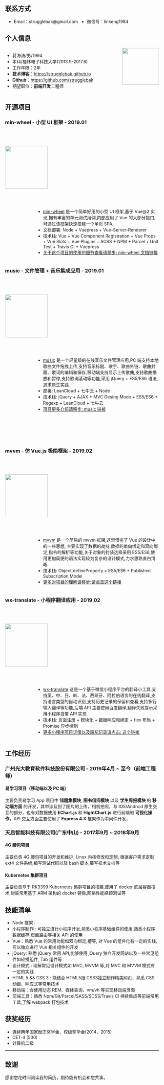 
## 联系方式

<ul style="overflow: hidden;">
<li style="float: left; margin-left: 5px; margin-right: 25px;">Email：strugglebak@gmail.com</li>
<li style="float: left; margin-left: 5px; margin-right: 25px;">微信号：linkeng1984</li>
</ul>


## 个人信息
<div style="overflow: hidden;">
<div style="float: right">
<img src="http://pn6gsjdem.bkt.clouddn.com/xm.jpeg" width=120>
</div>
<div style="float: left;">
<ul>
<li>蒋海涛/男/1994</li>
<li>本科/桂林电子科技大学(2013.9-2017.6)</li>
<li>工作年限：2年</li>
<li><strong>技术博客</strong>：<u><a href="https://strugglebak.github.io">https://strugglebak.github.io</a></u></li>
<li><strong>Github</strong>：<u><a href="https://github.com/strugglebak">https://github.com/strugglebak</a></u></li>
<li>期望职位：<strong>前端开发</strong>工程师</li>
</ul>
</div>
</div>


## 开源项目

### min-wheel - 小型 UI 框架 - 2019.01

<div style="overflow: hidden;">
<div style="float: left; padding: 50px 0;">
<a href="http://strugglebak.github.io/min-wheel/" style="display: inline-block;">
<img src="https://i.loli.net/2019/02/28/5c776eec17980.png" width="140">
</a>
</div>
<div style="float: right; width: 80%;">
<ul>
<li><u><a href="https://github.com/strugglebak/min-wheel">min-wheel</a></u> 是一个简单好用的小型 UI 框架,基于 Vue@2 实现,拥有丰富的单元测试用例,内部应用了 Vue 的大部分接口,可通过该框架快速搭建一个单页 SPA.</li>
<li>文档部署: Node + Vuepress + Vue-Server-Renderer</li>
<li>技术栈: Vue + Vue Component Registration + Vue Props + Vue Slots + Vue Plugins + SCSS + NPM + Parcel + Unit Test + Travis CI + Vuepress</li>
<li><u>关于这个项目的使用的细节查看请移步: <a href="http://strugglebak.github.io/min-wheel/">min-wheel 文档链接</a></u></li>
</ul>
</div>
</div>

### music - 文件管理 + 音乐集成应用 - 2019.01

<div style="overflow: hidden; margin-bottom: 100px;">
<div style="float: left; padding: 50px 0;">
<a href="http://strugglebak.github.io/musci/src/admin" style="display: inline-block;">
<img src="https://i.loli.net/2019/02/28/5c7777fbb65ff.jpg" width="140">
</a>
</div>
<div style="float: right; width: 80%;">
<ul>
<li><u><a href="https://github.com/strugglebak/music">music</a></u> 是一个轻量级的在线音乐文件管理应用,PC 端支持本地歌曲文件拖拽上传,支持音乐标题、歌手、歌曲外链、歌曲封面、歌词的编辑和保存,移动端支持显示上传歌曲,支持歌曲播放和暂停,支持歌词滚动等功能,采用 jQuery + ES5/ES6 语法,追求原生实践.</li>
<li>部署: LeanCloud + 七牛云 + Node</li>
<li>技术栈: jQuery + AJAX + MVC Desing Mode + ES5/ES6 + Regexp + LeanCloud + 七牛云</li>
<li><u>项目更多介绍请移步: <a href="https://github.com/strugglebak/music/blob/master/README.md">music 链接</a></u></li>
</ul>
</div>
</div>

### mvvm - 仿 Vue.js 极简框架 - 2019.02

<div style="overflow: hidden;">
<div style="float: left; padding: 50px 0;">
<a href="https://strugglebak.github.io/mvvm/index" style="display: inline-block;">
<img src="https://i.loli.net/2019/02/28/5c777df458d7f.png" width="140">
</a>
</div>

<div style="float: right; width: 80%;">
<ul>
<li><u><a href="https://github.com/strugglebak/mvvm">mvvm</a></u> 是一个简易的 mvvm 框架,这里借鉴了 Vue 的设计中的一些思想, 主要实现了数据的劫持,数据的单向绑定和双向绑定,指令的解析等功能,关于对象的封装选择采用 ES5/ES6,使用更加简便的语法实现较为复杂的设计模式,力求思路直白清晰.</li>
<li>技术栈: Object.defineProperty + ES5/ES6 + Published Subscription Model</li>
<li><u>更多对项目的理解请移步:<a href="https://github.com/strugglebak/mvvm/blob/master/README.md">请点击这个链接</a></u></li>
</ul>
</div>
</div>

### wx-translate - 小程序翻译应用 - 2019.02
<div style="overflow: hidden;">
<div style="float: left; padding: 50px 0;">
<img src="https://i.loli.net/2019/02/27/5c7656307e497.jpeg" width="140">
</div>

<div style="float: right; width: 80%">
<ul>
<li><u><a href="https://github.com/strugglebak/wx-translate">wx-translate</a></u> 这是一个基于微信小程序平台的翻译小工具,支持英、中、日、韩、法、西班牙、阿拉伯语言的在线翻译,支持语言类型的自动识别,支持历史记录的保留和查看,支持多行输入翻译等功能,后端 API 主要使用百度翻译,翻译失败提示采用小程序自带 API 实现.</li>
<li>技术栈: 页面注册 + 模块化 + 数据响应和绑定 + flex 布局 + Promise 异步控制</li>
<li><u>更多小程序项目详情以及踩坑记录请点击: <a href="https://github.com/strugglebak/wx-translate/blob/master/README.md">这个链接</a></u></li>
</ul>
</div>
</div>

## 工作经历

### 广州光大教育软件科技股份有限公司 - 2019年4月 ~ 至今（前端工程师）
#### 易学习项目（移动端以及 PC 端）
主要负责易学习 App 项目中 **错题集模块**, **图书借阅模块** 以及 **学生周报模块** 的 **移动端方面** 的开发，其中涉及到了图片的上传，相机拍照，与 IOS/Android 原生交互的部分，也有对数据使用 **EChart.js** 和 **HightChart.js** 进行前端的 **可视化操作**，API 交互方面主要使用了 **Express 4.X** 框架作为中间件开发，

### 天启智能科技有限公司(广东中山) - 2017年9月 ~ 2018年9月

#### 4G 腰包项目
主要负责 4G 腰包项目的开发和维护, Linux 内核修改和定制, 根据客户需求定制 ext4 文件系统,编写测试代码以及 bash 脚本,纂写技术文档等

#### Kubernetes 集群项目
主要负责基于 RK3399 Kubernetes 集群项目的搭建,使用了 docker 底层容器技术,封装常用基于 ARM 架构的 docker 镜像,网络性能瓶颈测试等

## 技能清单
- Node 框架 : 
- 小程序制作 : 可独立进行小程序开发,熟悉小程序基础组件的使用,熟悉小程序数据缓存,页面路由等相关 API 的使用
- Vue：熟悉 Vue 的常用功能如双向绑定,槽等, 对 Vue 的组件化有一定的实践,可以独立进行 Vue 相关组件的开发
- jQuery: 熟悉 jQuery 常用 API,能够使用 jQuery 独立开发网站以及一些常见组件如轮播组件, Tab 组件等
- 设计模式 : 理解常见设计模式如 MVC, MVVM 等,对 MVC 和 MVVM 模式有一定的实践
- HTML 5 && CSS 3 : 能结合 HTML5跟 CSS3独立制作精美网页，熟悉 CSS 动画，响应式等常用技术
- 移动端：会使用动态 REM、媒体查询、vm/vh 等实现移动端页面
- 前端工具：熟悉 Npm/Git/Parcel/SASS/SCSS/Travis CI 持续集成等前端常用工具,了解 webpack 打包技术

## 获奖经历

- 连续两年国家励志奖学金、校级奖学金(2014、2015)
- CET-4 (530)
- 计算机二级

---
## 致谢
感谢您花时间阅读我的简历，期待能有机会和您共事。


